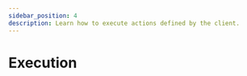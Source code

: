 ```yaml
---
sidebar_position: 4
description: Learn how to execute actions defined by the client.
---
```


# Execution

